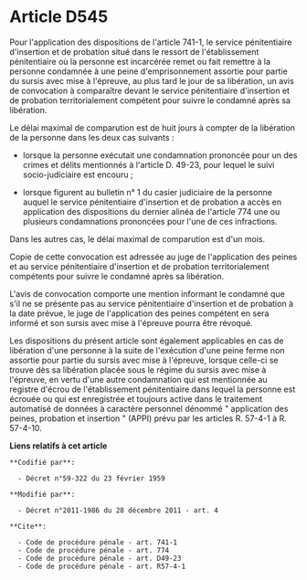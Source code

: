 # Article D545

Pour l'application des dispositions de l'article 741-1, le service pénitentiaire d'insertion et de probation situé dans le
ressort de l'établissement pénitentiaire où la personne est incarcérée remet ou fait remettre à la personne condamnée à une
peine d'emprisonnement assortie pour partie du sursis avec mise à l'épreuve, au plus tard le jour de sa libération, un avis
de convocation à comparaître devant le service pénitentiaire d'insertion et de probation territorialement compétent pour
suivre le condamné après sa libération. 

Le délai maximal de comparution est de huit jours à compter de la libération de la personne dans les deux cas suivants :

- lorsque la personne exécutait une condamnation prononcée pour un des crimes et délits mentionnés à l'article D. 49-23, pour
lequel le suivi socio-judiciaire est encouru ;

- lorsque figurent au bulletin n° 1 du casier judiciaire de la personne auquel le service pénitentiaire d'insertion et de
probation a accès en application des dispositions du dernier alinéa de l'article 774 une ou plusieurs condamnations
prononcées pour l'une de ces infractions. 

Dans les autres cas, le délai maximal de comparution est d'un mois. 

Copie de cette convocation est adressée au juge de l'application des peines et au service pénitentiaire d'insertion et de
probation territorialement compétents pour suivre le condamné après sa libération. 

L'avis de convocation comporte une mention informant le condamné que s'il ne se présente pas au service pénitentiaire
d'insertion et de probation à la date prévue, le juge de l'application des peines compétent en sera informé et son sursis
avec mise à l'épreuve pourra être révoqué. 

Les dispositions du présent article sont également applicables en cas de libération d'une personne à la suite de l'exécution
d'une peine ferme non assortie pour partie du sursis avec mise à l'épreuve, lorsque celle-ci se trouve dès sa libération
placée sous le régime du sursis avec mise à l'épreuve, en vertu d'une autre condamnation qui est mentionnée au registre
d'écrou de l'établissement pénitentiaire dans lequel la personne est écrouée ou qui est enregistrée et toujours active dans
le traitement automatisé de données à caractère personnel dénommé " application des peines, probation et insertion " (APPI)
prévu par les articles R. 57-4-1 à R. 57-4-10.

**Liens relatifs à cet article**

	**Codifié par**:

	  - Décret n°59-322 du 23 février 1959

	**Modifié par**:

	  - Décret n°2011-1986 du 28 décembre 2011 - art. 4

	**Cite**:

	  - Code de procédure pénale - art. 741-1
	  - Code de procédure pénale - art. 774
	  - Code de procédure pénale - art. D49-23
	  - Code de procédure pénale - art. R57-4-1
